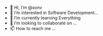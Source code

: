- 👋 Hi, I’m @xonv
- 👀 I’m interested in Software Development...
- 🌱 I’m currently learning Everything
- 💞️ I’m looking to collaborate on ...
- 📫 How to reach me ...

<!---
xonv/xonv is a ✨ special ✨ repository because its `README.md` (this file) appears on your GitHub profile.
You can click the Preview link to take a look at your changes.
--->

